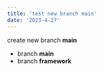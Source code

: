 ```yaml
---
title: 'test new branch main'
date: '2023-4-27'
---
```


create new branch **main**
- branch **main**
- branch **framework**
 